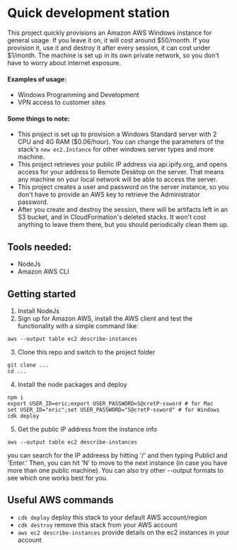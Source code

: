 # Quick development station

This project quickly provisions an Amazon AWS Windows instance for general usage.  If you leave it on, it will cost around $50/month.  If you provision it, use it and destroy it after every session, it can cost under $1/month.  The machine is set up in its own private network, so you don't have to worry about internet exposure.

#### Examples of usage:
* Windows Programming and Development
* VPN access to customer sites

#### Some things to note:
* This project is set up to provision a Windows Standard server with 2 CPU and 4G RAM ($0.06/hour).  You can change the parameters of the stack's ```new ec2.Instance``` for other windows server types and more machine.
* This project retrieves your public IP address via api.ipify.org, and opens access for your address to Remote Desktop on the server.  That means any machine on your local network will be able to access the server.
* This project creates a user and password on the server instance, so you don't have to provide an AWS key to retrieve the Administrator password.
* After you create and destroy the session, there will be artifacts left in an S3 bucket, and in CloudFormation's deleted stacks.  It won't cost anything to leave them there, but you should periodically clean them up.

## Tools needed:

* NodeJs
* Amazon AWS CLI 


## Getting started

1. Install NodeJs
2. Sign up for Amazon AWS, install the AWS client and test the functionality with a simple command like:
```
aws --output table ec2 describe-instances
```
3. Clone this repo and switch to the project folder
```
git clone ...
cd ...
```
4. Install the node packages and deploy
```
npm i
export USER_ID=eric;export USER_PASSWORD=S@cretP-ssword # for Mac
set USER_ID="eric";set USER_PASSWORD="S@cretP-ssword" # for Windows
cdk deploy
```
5. Get the public IP address from the instance info
```
aws --output table ec2 describe-instances
```
you can search for the IP addreess by hitting '/' and then typing PublicI and 'Enter.'  Then, you can hit 'N' to move to the next instance (in case you have more than one public machine).  You can also try other --output formats to see which one works best for you.

## Useful AWS commands

 * `cdk deploy`      deploy this stack to your default AWS account/region
 * `cdk destroy`     remove this stack from your AWS account
 * `aws ec2 describe-instances`     provide details on the ec2 instances in your account

